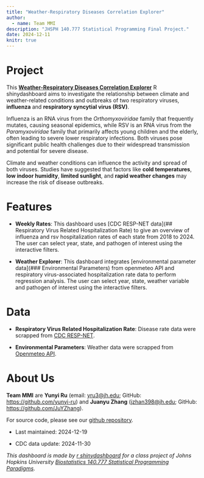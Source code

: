 ```yaml
---
title: "Weather-Respiratory Diseases Correlation Explorer"
author: 
  - name: Team MMI
description: "JHSPH 140.777 Statistical Programming Final Project."
date: 2024-12-11
knitr: true
---
```


# Project

This [**Weather-Respiratory Diseases Correlation Explorer**](https://yunyiru.shinyapps.io/RESPweather_dashboard/) R shinydashboard aims to investigate the relationship between climate and weather-related conditions and outbreaks of two respiratory viruses, **influenza** and **respiratory syncytial virus (RSV)**.

Influenza is an RNA virus from the *Orthomyxoviridae* family that frequently mutates, causing seasonal epidemics, while RSV is an RNA virus from the *Paramyxoviridae* family that primarily affects young children and the elderly, often leading to severe lower respiratory infections. Both viruses pose significant public health challenges due to their widespread transmission and potential for severe disease.

Climate and weather conditions can influence the activity and spread of both viruses. Studies have suggested that factors like **cold temperatures**, **low indoor humidity**, **limited sunlight**, and **rapid weather changes** may increase the risk of disease outbreaks.

# Features

- **Weekly Rates**: This dashboard uses [CDC RESP-NET data](## Respiratory Virus Related Hospitalization Rate) to give an overview of influenza and rsv hospitalization rates of each state from 2018 to 2024. The user can select year, state, and pathogen of interest using the interactive filters. 

- **Weather Explorer**: This dashboard integrates [environmental parameter data](### Environmental Parameters) from openmeteo API and respiratory virus-associated hospitalization rate data to perform regression analysis. The user can select year, state, weather variable and pathogen of interest using the interactive filters. 

# Data

- **Respiratory Virus Related Hospitalization Rate**: Disease rate data were scrapped from  [CDC RESP-NET](https://data.cdc.gov/Public-Health-Surveillance/Rates-of-Laboratory-Confirmed-RSV-COVID-19-and-Flu/kvib-3txy/about_data).

- **Environmental Parameters**: Weather data were scrapped from [Openmeteo API](https://open-meteo.com/).

# About Us

**Team MMI** are **Yunyi Ru** (email: yru3@jh.edu; GitHub: https://github.com/yunyi-ru) and **Juanyu Zhang** (jzhan398@jh.edu; GitHub: https://github.com/JuYZhang). 

For source code, please see our [github repository](https://github.com/jhu-statprogramming-fall-2024/project4-team-mmi).

- Last maintained: 2024-12-19

- CDC data update: 2024-11-30

*This dashboard is made by [r shinydashboard](https://rstudio.github.io/shinydashboard/) for a class project of Johns Hopkins University [Biostatistics 140.777 Statistical Programming Paradigms](https://www.stephaniehicks.com/jhustatprogramming2024/)*.
